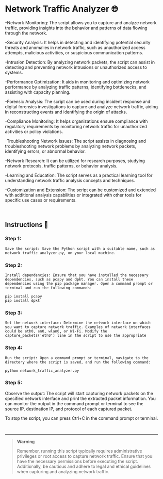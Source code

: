 # Network Traffic Analyzer 🌐

-Network Monitoring: The script allows you to capture and analyze network traffic, providing insights into the behavior and patterns of data flowing through the network.

-Security Analysis: It helps in detecting and identifying potential security threats and anomalies in network traffic, such as unauthorized access attempts, malicious activities, or suspicious communication patterns.

-Intrusion Detection: By analyzing network packets, the script can assist in detecting and preventing network intrusions or unauthorized access to systems.

-Performance Optimization: It aids in monitoring and optimizing network performance by analyzing traffic patterns, identifying bottlenecks, and assisting with capacity planning.

-Forensic Analysis: The script can be used during incident response and digital forensics investigations to capture and analyze network traffic, aiding in reconstructing events and identifying the origin of attacks.

-Compliance Monitoring: It helps organizations ensure compliance with regulatory requirements by monitoring network traffic for unauthorized activities or policy violations.

-Troubleshooting Network Issues: The script assists in diagnosing and troubleshooting network problems by analyzing network packets, identifying errors, or abnormal behavior.

-Network Research: It can be utilized for research purposes, studying network protocols, traffic patterns, or behavior analysis.

-Learning and Education: The script serves as a practical learning tool for understanding network traffic analysis concepts and techniques.

-Customization and Extension: The script can be customized and extended with additional analysis capabilities or integrated with other tools for specific use cases or requirements.

<br>

## Instructions 📝

### Step 1:

    Save the script: Save the Python script with a suitable name, such as network_traffic_analyzer.py, on your local machine.

### Step 2:

    Install dependencies: Ensure that you have installed the necessary dependencies, such as pcapy and dpkt. You can install these dependencies using the pip package manager. Open a command prompt or terminal and run the following commands:

    pip install pcapy
    pip install dpkt

### Step 3:

    Set the network interface: Determine the network interface on which you want to capture network traffic. Examples of network interfaces could be eth0, en0, wlan0, or Wi-Fi. Modify the capture_packets('eth0') line in the script to use the appropriate

### Step 4:

    Run the script: Open a command prompt or terminal, navigate to the directory where the script is saved, and run the following command:

    python network_traffic_analyzer.py

### Step 5:

Observe the output: The script will start capturing network packets on the specified network interface and print the extracted packet information. You can monitor the output in the command prompt or terminal to see the source IP, destination IP, and protocol of each captured packet.

To stop the script, you can press Ctrl+C in the command prompt or terminal.

<br>

<hr>

> **Warning**
>
> Remember, running this script typically requires administrative privileges or root access to capture network traffic. Ensure that you have the necessary permissions before executing the script. Additionally, be cautious and adhere to legal and ethical guidelines when capturing and analyzing network traffic.
